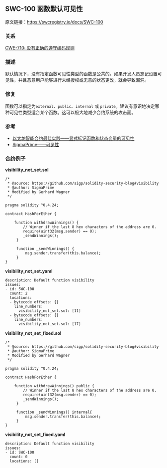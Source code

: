 ## SWC-100 函数默认可见性
原文链接：https://swcregistry.io/docs/SWC-100

### 关系
[CWE-710: 没有正确的遵守编码规则](https://cwe.mitre.org/data/definitions/710.html)

### 描述
默认情况下，没有指定函数可见性类型的函数是公共的。如果开发人员忘记设置可见性，并且恶意用户能够进行未经授权或无意的状态更改，就会导致漏洞。

### 修复
函数可以指定为`external`、`public`、`internal` 或 `private`。建议有意识地决定哪种可见性类型适合某个函数。这可以极大地减少合约系统的攻击面。

### 参考
+ [以太坊智能合约最佳实践——显式标记函数和状态变量的可见性](../智能合约安全最佳实践指南/README.md)
+ [SigmaPrime——可见性](https://github.com/sigp/solidity-security-blog#visibility)

### 合约例子
**visibility_not_set.sol**
```
/*
 * @source: https://github.com/sigp/solidity-security-blog#visibility
 * @author: SigmaPrime 
 * Modified by Gerhard Wagner
 */

pragma solidity ^0.4.24;

contract HashForEther {

    function withdrawWinnings() {
        // Winner if the last 8 hex characters of the address are 0. 
        require(uint32(msg.sender) == 0);
        _sendWinnings();
     }

     function _sendWinnings() {
         msg.sender.transfer(this.balance);
     }
}
```

**visibility_not_set.yaml**
```
description: Default function visibility
issues:
- id: SWC-100
  count: 2
  locations:
  - bytecode_offsets: {}
    line_numbers:
      visibility_not_set.sol: [11]
  - bytecode_offsets: {}
    line_numbers:
      visibility_not_set.sol: [17]
```

**visibility_not_set_fixed.sol**
```
/*
 * @source: https://github.com/sigp/solidity-security-blog#visibility
 * @author: SigmaPrime
 * Modified by Gerhard Wagner
 */

pragma solidity ^0.4.24;

contract HashForEther {

    function withdrawWinnings() public {
        // Winner if the last 8 hex characters of the address are 0.
        require(uint32(msg.sender) == 0);
        _sendWinnings();
     }

     function _sendWinnings() internal{
         msg.sender.transfer(this.balance);
     }
}
```

**visibility_not_set_fixed.yaml**
```
description: Default function visibility
issues:
- id: SWC-100
  count: 0
  locations: []
```
